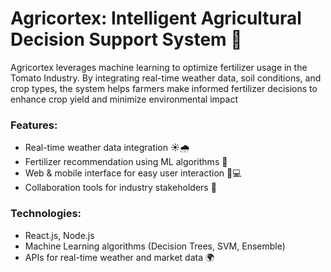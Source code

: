 # Agricortex: Intelligent Agricultural Decision Support System 🌱

Agricortex leverages machine learning to optimize fertilizer usage in the Tomato Industry. By integrating real-time weather data, soil conditions, and crop types, the system helps farmers make informed fertilizer decisions to enhance crop yield and minimize environmental impact

### Features:
- Real-time weather data integration ☀️🌧️
- Fertilizer recommendation using ML algorithms 🤖
- Web & mobile interface for easy user interaction 📱💻
- Collaboration tools for industry stakeholders 🤝

### Technologies:
- React.js, Node.js
- Machine Learning algorithms (Decision Trees, SVM, Ensemble)
- APIs for real-time weather and market data 🌍
